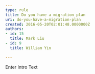 ```yaml
---
type: rule
title: Do you have a migration plan
uri: do-you-have-a-migration-plan
created: 2016-05-20T02:01:48.0000000Z
authors:
- id: 15
  title: Mark Liu
- id: 9
  title: William Yin

---
```




<span class='intro'> Enter Intro Text </span>




